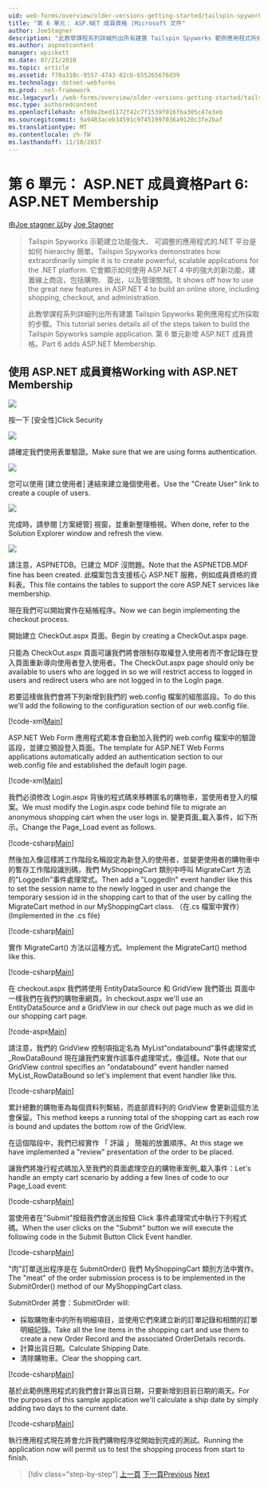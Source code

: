 ```yaml
---
uid: web-forms/overview/older-versions-getting-started/tailspin-spyworks/tailspin-spyworks-part-6
title: "第 6 單元： ASP.NET 成員資格 |Microsoft 文件"
author: JoeStagner
description: "此教學課程系列詳細列出所有建置 Tailspin Spyworks 範例應用程式所採取的步驟。 第 6 單元新增 ASP.NET 成員資格。"
ms.author: aspnetcontent
manager: wpickett
ms.date: 07/21/2010
ms.topic: article
ms.assetid: f70a310c-9557-4743-82cb-655265676d39
ms.technology: dotnet-webforms
ms.prod: .net-framework
msc.legacyurl: /web-forms/overview/older-versions-getting-started/tailspin-spyworks/tailspin-spyworks-part-6
msc.type: authoredcontent
ms.openlocfilehash: efb0e2bed1172f42c7f1539f016fba305c47e3eb
ms.sourcegitcommit: 9a9483aceb34591c97451997036a9120c3fe2baf
ms.translationtype: MT
ms.contentlocale: zh-TW
ms.lasthandoff: 11/10/2017
---
```

<a name="part-6-aspnet-membership"></a><span data-ttu-id="fef99-104">第 6 單元： ASP.NET 成員資格</span><span class="sxs-lookup"><span data-stu-id="fef99-104">Part 6: ASP.NET Membership</span></span>
====================
<span data-ttu-id="fef99-105">由[Joe stagner 以](https://github.com/JoeStagner)</span><span class="sxs-lookup"><span data-stu-id="fef99-105">by [Joe Stagner](https://github.com/JoeStagner)</span></span>

> <span data-ttu-id="fef99-106">Tailspin Spyworks 示範建立功能強大、 可調整的應用程式的.NET 平台是如何 hierarchy 簡單。</span><span class="sxs-lookup"><span data-stu-id="fef99-106">Tailspin Spyworks demonstrates how extraordinarily simple it is to create powerful, scalable applications for the .NET platform.</span></span> <span data-ttu-id="fef99-107">它會顯示如何使用 ASP.NET 4 中的強大的新功能，建置線上商店，包括購物、 簽出，以及管理關閉。</span><span class="sxs-lookup"><span data-stu-id="fef99-107">It shows off how to use the great new features in ASP.NET 4 to build an online store, including shopping, checkout, and administration.</span></span>
> 
> <span data-ttu-id="fef99-108">此教學課程系列詳細列出所有建置 Tailspin Spyworks 範例應用程式所採取的步驟。</span><span class="sxs-lookup"><span data-stu-id="fef99-108">This tutorial series details all of the steps taken to build the Tailspin Spyworks sample application.</span></span> <span data-ttu-id="fef99-109">第 6 單元新增 ASP.NET 成員資格。</span><span class="sxs-lookup"><span data-stu-id="fef99-109">Part 6 adds ASP.NET Membership.</span></span>


## <a id="_Toc260221672"></a><span data-ttu-id="fef99-110">使用 ASP.NET 成員資格</span><span class="sxs-lookup"><span data-stu-id="fef99-110">Working with ASP.NET Membership</span></span>

![](tailspin-spyworks-part-6/_static/image1.png)

<span data-ttu-id="fef99-111">按一下 [安全性]</span><span class="sxs-lookup"><span data-stu-id="fef99-111">Click Security</span></span>

![](tailspin-spyworks-part-6/_static/image1.jpg)

<span data-ttu-id="fef99-112">請確定我們使用表單驗證。</span><span class="sxs-lookup"><span data-stu-id="fef99-112">Make sure that we are using forms authentication.</span></span>

![](tailspin-spyworks-part-6/_static/image2.jpg)

<span data-ttu-id="fef99-113">您可以使用 [建立使用者] 連結來建立幾個使用者。</span><span class="sxs-lookup"><span data-stu-id="fef99-113">Use the "Create User" link to create a couple of users.</span></span>

![](tailspin-spyworks-part-6/_static/image3.jpg)

<span data-ttu-id="fef99-114">完成時，請參閱 [方案總管] 視窗，並重新整理檢視。</span><span class="sxs-lookup"><span data-stu-id="fef99-114">When done, refer to the Solution Explorer window and refresh the view.</span></span>

![](tailspin-spyworks-part-6/_static/image2.png)

<span data-ttu-id="fef99-115">請注意，ASPNETDB。已建立 MDF 沒問題。</span><span class="sxs-lookup"><span data-stu-id="fef99-115">Note that the ASPNETDB.MDF fine has been created.</span></span> <span data-ttu-id="fef99-116">此檔案包含支援核心 ASP.NET 服務，例如成員資格的資料表。</span><span class="sxs-lookup"><span data-stu-id="fef99-116">This file contains the tables to support the core ASP.NET services like membership.</span></span>

<span data-ttu-id="fef99-117">現在我們可以開始實作在結帳程序。</span><span class="sxs-lookup"><span data-stu-id="fef99-117">Now we can begin implementing the checkout process.</span></span>

<span data-ttu-id="fef99-118">開始建立 CheckOut.aspx 頁面。</span><span class="sxs-lookup"><span data-stu-id="fef99-118">Begin by creating a CheckOut.aspx page.</span></span>

<span data-ttu-id="fef99-119">只能為 CheckOut.aspx 頁面可讓我們將會限制存取權登入使用者而不會記錄在登入頁面重新導向使用者登入使用者。</span><span class="sxs-lookup"><span data-stu-id="fef99-119">The CheckOut.aspx page should only be available to users who are logged in so we will restrict access to logged in users and redirect users who are not logged in to the LogIn page.</span></span>

<span data-ttu-id="fef99-120">若要這樣做我們會將下列新增到我們的 web.config 檔案的組態區段。</span><span class="sxs-lookup"><span data-stu-id="fef99-120">To do this we'll add the following to the configuration section of our web.config file.</span></span>

[!code-xml[Main](tailspin-spyworks-part-6/samples/sample1.xml)]

<span data-ttu-id="fef99-121">ASP.NET Web Form 應用程式範本會自動加入我們的 web.config 檔案中的驗證 區段，並建立預設登入頁面。</span><span class="sxs-lookup"><span data-stu-id="fef99-121">The template for ASP.NET Web Forms applications automatically added an authentication section to our web.config file and established the default login page.</span></span>

[!code-xml[Main](tailspin-spyworks-part-6/samples/sample2.xml)]

<span data-ttu-id="fef99-122">我們必須修改 Login.aspx 背後的程式碼來移轉匿名的購物車，當使用者登入的檔案。</span><span class="sxs-lookup"><span data-stu-id="fef99-122">We must modify the Login.aspx code behind file to migrate an anonymous shopping cart when the user logs in.</span></span> <span data-ttu-id="fef99-123">變更頁面\_載入事件，如下所示。</span><span class="sxs-lookup"><span data-stu-id="fef99-123">Change the Page\_Load event as follows.</span></span>

[!code-csharp[Main](tailspin-spyworks-part-6/samples/sample3.cs)]

<span data-ttu-id="fef99-124">然後加入像這樣將工作階段名稱設定為新登入的使用者，並變更使用者的購物車中的暫存工作階段識別碼，我們 MyShoppingCart 類別中呼叫 MigrateCart 方法的"LoggedIn"事件處理常式。</span><span class="sxs-lookup"><span data-stu-id="fef99-124">Then add a "LoggedIn" event handler like this to set the session name to the newly logged in user and change the temporary session id in the shopping cart to that of the user by calling the MigrateCart method in our MyShoppingCart class.</span></span> <span data-ttu-id="fef99-125">（在.cs 檔案中實作）</span><span class="sxs-lookup"><span data-stu-id="fef99-125">(Implemented in the .cs file)</span></span>

[!code-csharp[Main](tailspin-spyworks-part-6/samples/sample4.cs)]

<span data-ttu-id="fef99-126">實作 MigrateCart() 方法以這種方式。</span><span class="sxs-lookup"><span data-stu-id="fef99-126">Implement the MigrateCart() method like this.</span></span>

[!code-csharp[Main](tailspin-spyworks-part-6/samples/sample5.cs)]

<span data-ttu-id="fef99-127">在 checkout.aspx 我們將使用 EntityDataSource 和 GridView 我們簽出 頁面中一樣我們在我們的購物車網頁。</span><span class="sxs-lookup"><span data-stu-id="fef99-127">In checkout.aspx we'll use an EntityDataSource and a GridView in our check out page much as we did in our shopping cart page.</span></span>

[!code-aspx[Main](tailspin-spyworks-part-6/samples/sample6.aspx)]

<span data-ttu-id="fef99-128">請注意，我們的 GridView 控制項指定名為 MyList"ondatabound"事件處理常式\_RowDataBound 現在讓我們來實作該事件處理常式，像這樣。</span><span class="sxs-lookup"><span data-stu-id="fef99-128">Note that our GridView control specifies an "ondatabound" event handler named MyList\_RowDataBound so let's implement that event handler like this.</span></span>

[!code-csharp[Main](tailspin-spyworks-part-6/samples/sample7.cs)]

<span data-ttu-id="fef99-129">累計總數的購物車為每個資料列繫結，而底部資料列的 GridView 會更新這個方法會保留。</span><span class="sxs-lookup"><span data-stu-id="fef99-129">This method keeps a running total of the shopping cart as each row is bound and updates the bottom row of the GridView.</span></span>

<span data-ttu-id="fef99-130">在這個階段中，我們已經實作 「 評論 」 簡報的放置順序。</span><span class="sxs-lookup"><span data-stu-id="fef99-130">At this stage we have implemented a "review" presentation of the order to be placed.</span></span>

<span data-ttu-id="fef99-131">讓我們將幾行程式碼加入至我們的頁面處理空白的購物車案例\_載入事件：</span><span class="sxs-lookup"><span data-stu-id="fef99-131">Let's handle an empty cart scenario by adding a few lines of code to our Page\_Load event:</span></span>

[!code-csharp[Main](tailspin-spyworks-part-6/samples/sample8.cs)]

<span data-ttu-id="fef99-132">當使用者在"Submit"按鈕我們會送出按鈕 Click 事件處理常式中執行下列程式碼。</span><span class="sxs-lookup"><span data-stu-id="fef99-132">When the user clicks on the "Submit" button we will execute the following code in the Submit Button Click Event handler.</span></span>

[!code-csharp[Main](tailspin-spyworks-part-6/samples/sample9.cs)]

<span data-ttu-id="fef99-133">"肉"訂單送出程序是在 SubmitOrder() 我們 MyShoppingCart 類別方法中實作。</span><span class="sxs-lookup"><span data-stu-id="fef99-133">The "meat" of the order submission process is to be implemented in the SubmitOrder() method of our MyShoppingCart class.</span></span>

<span data-ttu-id="fef99-134">SubmitOrder 將會：</span><span class="sxs-lookup"><span data-stu-id="fef99-134">SubmitOrder will:</span></span>

- <span data-ttu-id="fef99-135">採取購物車中的所有明細項目，並使用它們來建立新的訂單記錄和相關的訂單明細記錄。</span><span class="sxs-lookup"><span data-stu-id="fef99-135">Take all the line items in the shopping cart and use them to create a new Order Record and the associated OrderDetails records.</span></span>
- <span data-ttu-id="fef99-136">計算出貨日期。</span><span class="sxs-lookup"><span data-stu-id="fef99-136">Calculate Shipping Date.</span></span>
- <span data-ttu-id="fef99-137">清除購物車。</span><span class="sxs-lookup"><span data-stu-id="fef99-137">Clear the shopping cart.</span></span>


[!code-csharp[Main](tailspin-spyworks-part-6/samples/sample10.cs)]

<span data-ttu-id="fef99-138">基於此範例應用程式的我們會計算出貨日期，只要新增到目前日期的兩天。</span><span class="sxs-lookup"><span data-stu-id="fef99-138">For the purposes of this sample application we'll calculate a ship date by simply adding two days to the current date.</span></span>

[!code-csharp[Main](tailspin-spyworks-part-6/samples/sample11.cs)]

<span data-ttu-id="fef99-139">執行應用程式現在將會允許我們購物程序從開始到完成的測試。</span><span class="sxs-lookup"><span data-stu-id="fef99-139">Running the application now will permit us to test the shopping process from start to finish.</span></span>

>[!div class="step-by-step"]
<span data-ttu-id="fef99-140">[上一頁](tailspin-spyworks-part-5.md)
[下一頁](tailspin-spyworks-part-7.md)</span><span class="sxs-lookup"><span data-stu-id="fef99-140">[Previous](tailspin-spyworks-part-5.md)
[Next](tailspin-spyworks-part-7.md)</span></span>
